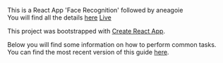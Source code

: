 
This is a React App 'Face Recognition' followed by aneagoie <br>
You will find all the details [here](https://github.com/aneagoie/face-recognition-brain)
[Live](https://jbjonline.xyz/faceRecon/)

This project was bootstrapped with [Create React App](https://github.com/facebookincubator/create-react-app).

Below you will find some information on how to perform common tasks.<br>
You can find the most recent version of this guide [here](https://github.com/facebookincubator/create-react-app/blob/master/packages/react-scripts/template/README.md).
